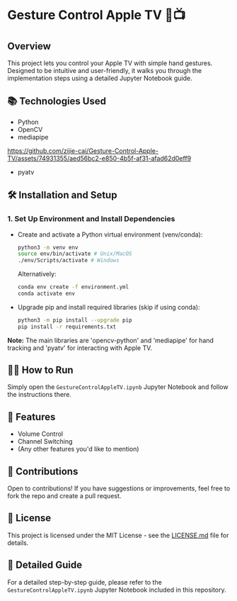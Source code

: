 # Gesture Control Apple TV 🍎📺

## Overview
This project lets you control your Apple TV with simple hand gestures. Designed to be intuitive and user-friendly, it walks you through the implementation steps using a detailed Jupyter Notebook guide.

## 📚 Technologies Used
- Python
- OpenCV
- mediapipe

https://github.com/zijie-cai/Gesture-Control-Apple-TV/assets/74931355/aed56bc2-e850-4b5f-af31-afad62d0eff9


- pyatv

## 🛠 Installation and Setup
### 1. Set Up Environment and Install Dependencies
- Create and activate a Python virtual environment (venv/conda):
    ```bash
    python3 -m venv env 
    source env/bin/activate # Unix/MacOS
    ./env/Scripts/activate # Windows
    ```
    Alternatively: 
    ```bash
    conda env create -f environment.yml
    conda activate env
    ```

- Upgrade pip and install required libraries (skip if using conda):
    ```bash
    python3 -m pip install --upgrade pip
    pip install -r requirements.txt
    ```

**Note:** The main libraries are 'opencv-python' and 'mediapipe' for hand tracking and 'pyatv' for interacting with Apple TV.

## 🏃‍♂️ How to Run
Simply open the `GestureControlAppleTV.ipynb` Jupyter Notebook and follow the instructions there.

## 🌟 Features
- Volume Control
- Channel Switching
- (Any other features you'd like to mention)

## 👏 Contributions
Open to contributions! If you have suggestions or improvements, feel free to fork the repo and create a pull request.

## 📜 License
This project is licensed under the MIT License - see the [LICENSE.md](LICENSE.md) file for details.

## 📖 Detailed Guide
For a detailed step-by-step guide, please refer to the `GestureControlAppleTV.ipynb` Jupyter Notebook included in this repository.

